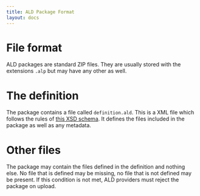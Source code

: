 ```yaml
---
title: ALD Package Format
layout: docs
---
```

# File format
ALD packages are standard ZIP files. They are usually stored with the extensions `.alp` but may have any other as well.

# The definition
The package contains a file called `definition.ald`. This is a XML file which follows the rules of [this XSD schema](http://api.libba.net/schema.xsd). It defines the files included in the package as well as any metadata.

# Other files
The package may contain the files defined in the definition and nothing else. No file that is defined may be missing, no file that is not defined may be present. If this condition is not met, ALD providers must reject the package on upload.